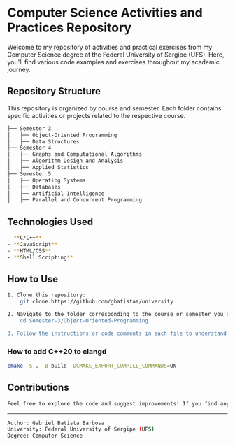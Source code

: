 # Computer Science Activities and Practices Repository

Welcome to my repository of activities and practical exercises from my Computer Science degree at the Federal University of Sergipe (UFS). Here, you'll find various code examples and exercises throughout my academic journey.

## Repository Structure

This repository is organized by course and semester. Each folder contains specific activities or projects related to the respective course.

```bash
├── Semester 3
│   ├── Object-Oriented Programming
│   ├── Data Structures
├── Semester 4
│   ├── Graphs and Computational Algorithms
│   ├── Algorithm Design and Analysis
│   ├── Applied Statistics
├── Semester 5
│   ├── Operating Systems
│   ├── Databases
│   ├── Artificial Intelligence
│   ├── Parallel and Concurrent Programming
```

## Technologies Used

```bash
- **C/C++**
- **JavaScript**
- **HTML/CSS**
- **Shell Scripting**
```

## How to Use

```bash
1. Clone this repository:
    git clone https://github.com/gbatistaa/university

2. Navigate to the folder corresponding to the course or semester you're interested in:
    cd Semester-3/Object-Oriented-Programming

3. Follow the instructions or code comments in each file to understand or execute the activities.
```

### How to add C++20 to clangd

```bash
cmake -S . -B build -DCMAKE_EXPORT_COMPILE_COMMANDS=ON
```

## Contributions

```bash
Feel free to explore the code and suggest improvements! If you find any bugs or have suggestions for optimizations, feel free to open an issue or submit a pull request.
```

---

```bash
Author: Gabriel Batista Barbosa
University: Federal University of Sergipe (UFS)
Degree: Computer Science
```
